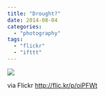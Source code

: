 ```yaml
---
title: "Drought?"
date: 2014-08-04
categories: 
  - "photography"
tags: 
  - "flickr"
  - "ifttt"
---
```


![](https://farm4.staticflickr.com/3863/14641533947_94969c34a9_b.jpg)  

  
  
via Flickr http://flic.kr/p/oiPFWt

